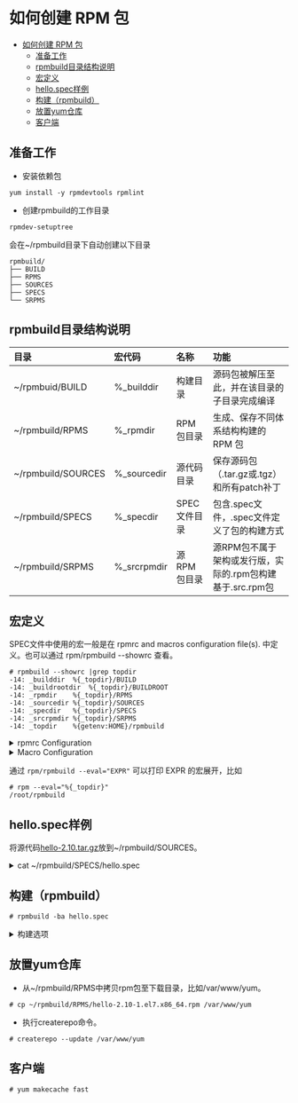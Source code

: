 # 如何创建 RPM 包
- [如何创建 RPM 包](#如何创建-rpm-包)
  - [准备工作](#准备工作)
  - [rpmbuild目录结构说明](#rpmbuild目录结构说明)
  - [宏定义](#宏定义)
  - [hello.spec样例](#hellospec样例)
  - [构建（rpmbuild）](#构建rpmbuild)
  - [放置yum仓库](#放置yum仓库)
  - [客户端](#客户端)

## 准备工作
* 安装依赖包
```shell
yum install -y rpmdevtools rpmlint
```
* 创建rpmbuild的工作目录
```shell
rpmdev-setuptree
```
会在~/rpmbuild目录下自动创建以下目录
```
rpmbuild/
├── BUILD
├── RPMS
├── SOURCES
├── SPECS
└── SRPMS
```

## rpmbuild目录结构说明

| 目录       | 宏代码 |   名称 | 功能  |
| :-------- | :---- | :----- | :----|
~/rpmbuid/BUILD |	%_builddir | 构建目录 | 源码包被解压至此，并在该目录的子目录完成编译
~/rpmbuild/RPMS | %_rpmdir | RPM包目录 | 生成、保存不同体系结构构建的 RPM 包
~/rpmbuild/SOURCES |	%_sourcedir	|源代码目录|	保存源码包（.tar.gz或.tgz）和所有patch补丁
~/rpmbuild/SPECS|	%_specdir	|SPEC文件目录	|包含.spec文件，.spec文件定义了包的构建方式
~/rpmbuild/SRPMS|	%_srcrpmdir	|源RPM包目录	|源RPM包不属于架构或发行版，实际的.rpm包构建基于.src.rpm包

## 宏定义
SPEC文件中使用的宏一般是在 rpmrc and macros configuration file(s). 中定义。也可以通过 rpm/rpmbuild --showrc 查看。
```shell
# rpmbuild --showrc |grep topdir
-14: _builddir	%{_topdir}/BUILD
-14: _buildrootdir	%{_topdir}/BUILDROOT
-14: _rpmdir	%{_topdir}/RPMS
-14: _sourcedir	%{_topdir}/SOURCES
-14: _specdir	%{_topdir}/SPECS
-14: _srcrpmdir	%{_topdir}/SRPMS
-14: _topdir	%{getenv:HOME}/rpmbuild
```

<details>
  <summary>rpmrc Configuration</summary>
  
```
/usr/lib/rpm/rpmrc
/usr/lib/rpm/<vendor>/rpmrc
/etc/rpmrc
~/.rpmrc
```
  
</details>

<details>
  <summary>Macro Configuration</summary>

```
/usr/lib/rpm/macros
/usr/lib/rpm/<vendor>/macros
/etc/rpm/macros
~/.rpmmacros
```
  
</details>
  
通过 `rpm/rpmbuild --eval="EXPR"` 可以打印 EXPR 的宏展开，比如
```shell
# rpm --eval="%{_topdir}"
/root/rpmbuild
```
  
## hello.spec样例
将源代码[hello-2.10.tar.gz](http:/ftp.gnu.org/gnu/hello/hello-2.10.tar.gz)放到~/rpmbuild/SOURCES。
  
<details>
  <summary>cat ~/rpmbuild/SPECS/hello.spec</summary>
    
```
Name:       hello
Version:    2.10
Release:    1%{?dist}
Summary:    The "Hello World" program from GNU
 
Group:      GNU
License:    GPLv3+
URL:        http://ftp.gnu.org/gnu/hello
Source0:    http://ftp.gnu.org/gnu/hello/%{name}-%{version}.tar.gz
 
BuildRequires:    gettext
Requires:    info
 
%description
The "Hello World" program, done with all bells and whistles of a proper FOSS
project, including configuration, build, internationalization, help files, etc.
 
%description -l zh_CN
"Hello World" 程序，包含 FOSS 项目所需的所有部分，包括配置，构建，国际化，帮助文档等。
 
%prep
%setup -q
 
 
%build
%configure
make %{?_smp_mflags}
 
 
%install
make install DESTDIR=%{buildroot}
%find_lang %{name}
#rm -f %{buildroot}/%{_infodir}/dir
 
%post
/sbin/install-info %{_infodir}/%{name}.info %{_infodir}/dir || :
 
%preun
if [ $1 = 0 ] ; then
/sbin/install-info -delete %{_infodir}/%{name}.info %{_infodir}/dir || :
 
%files -f %{name}.lang
%doc AUTHORS ChangeLog NEWS README THANKS TODO
%license COPYING
%{_mandir}/man1/hello.1.*
%{_infodir}/hello.info.*
%{_bindir}/hello
 
 
%changelog
* Thu Dec 26 2019 Your Name <youremail@xxx.xxx> - 2.10-1
- update to 2.10
* Sat Dec 3 2016 Your Name <youremail@xxx.xxx> - 2.9-1
- update to 2.9
```
     
</details>
  
## 构建（rpmbuild）
```shell
# rpmbuild -ba hello.spec
```
<details>
  <summary>构建选项</summary>  

```
  -bp                           依据 <specfile> 从 %prep (解压缩源代码并应用补丁) 开始构建
  -bc                           依据 <specfile> 从 %build (%prep 之后编译) 开始构建
  -bi                           依据 <specfile> 从 %install (%prep、%build 后安装) 开始构建
  -bl                           依据 <specfile> 检验 %files 区域
  -ba                           依据 <specfile> 构建源代码和二进制软件包
  -bb                           依据 <specfile> 构建二进制软件包
  -bs                           依据 <specfile> 构建源代码软件包
  -tp                           依据 <tarball> 从 %prep (解压源代码并应用补丁)开始构建
  -tc                           依据 <tarball> 从 %build (%prep，之后编译)开始构建
  -ti                           依据 <tarball> 从 %install (%prep、%build 然后安装)开始构建
  -ta                           依据 <tarball> 构建源代码和二进制软件包
  -tb                           依据 <tarball> 构建二进制软件包
  -ts                           依据 <tarball> 构建源代码软件包
  --rebuild                     依据 <source package> 构建二进制软件包
  --recompile                   依据 <source package> 从 %install (%prep、%build 然后安装)开始构建  
```

</details>
  
## 放置yum仓库
* 从~/rpmbuild/RPMS中拷贝rpm包至下载目录，比如/var/www/yum。
```shell
# cp ~/rpmbuild/RPMS/hello-2.10-1.el7.x86_64.rpm /var/www/yum
```
* 执行createrepo命令。
```shell
# createrepo --update /var/www/yum
```
  
## 客户端
```shell
# yum makecache fast
```

